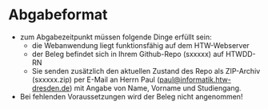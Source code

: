 # Abgabeformat
* zum Abgabezeitpunkt müssen folgende Dinge erfüllt sein:
  * die Webanwendung liegt funktionsfähig auf dem HTW-Webserver 
  * der Beleg befindet sich in Ihrem Github-Repo (sxxxxx) auf HTWDD-RN
  * Sie senden zusätzlich den aktuellen Zustand des Repo als ZIP-Archiv (sxxxxx.zip) per E-Mail an Herrn Paul (paul@informatik.htw-dresden.de) mit Angabe von Name, Vorname und Studiengang.
* Bei fehlenden Voraussetzungen wird der Beleg nicht angenommen!

